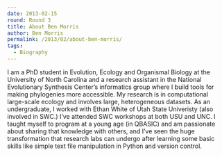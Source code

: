 ```yaml
---
date: 2013-02-15
round: Round 3
title: About Ben Morris
author: Ben Morris
permalink: /2013/02/about-ben-morris/
tags:
  - Biography
---
```

I am a PhD student in Evolution, Ecology and Organismal Biology at the University of North Carolina and a research assistant in the National Evolutionary Synthesis Center&#8217;s informatics group where I build tools for making phylogenies more accessible. My research is in computational large-scale ecology and involves large, heterogeneous datasets. As an undergraduate, I worked with Ethan White of Utah State Univeristy (also involved in SWC.) I&#8217;ve attended SWC workshops at both USU and UNC. I taught myself to program at a young age (in QBASIC) and am passionate about sharing that knowledge with others, and I&#8217;ve seen the huge transformation that research labs can undergo after learning some basic skills like simple text file manipulation in Python and version control.
